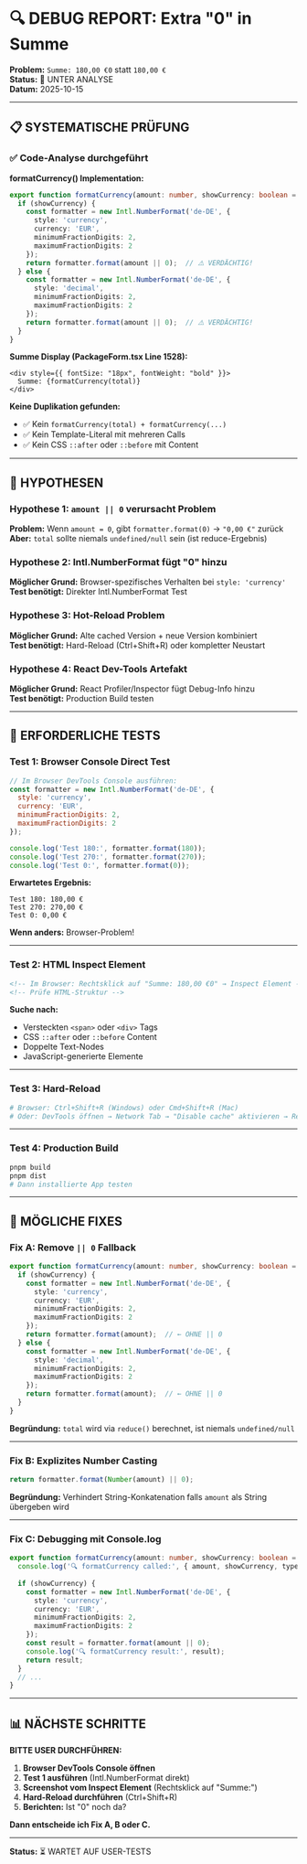 # 🔍 DEBUG REPORT: Extra "0" in Summe

**Problem:** `Summe: 180,00 €0` statt `180,00 €`  
**Status:** 🔴 UNTER ANALYSE  
**Datum:** 2025-10-15

---

## 📋 SYSTEMATISCHE PRÜFUNG

### ✅ Code-Analyse durchgeführt

**formatCurrency() Implementation:**
```typescript
export function formatCurrency(amount: number, showCurrency: boolean = true): string {
  if (showCurrency) {
    const formatter = new Intl.NumberFormat('de-DE', {
      style: 'currency',
      currency: 'EUR',
      minimumFractionDigits: 2,
      maximumFractionDigits: 2
    });
    return formatter.format(amount || 0);  // ⚠️ VERDÄCHTIG!
  } else {
    const formatter = new Intl.NumberFormat('de-DE', {
      style: 'decimal',
      minimumFractionDigits: 2,
      maximumFractionDigits: 2
    });
    return formatter.format(amount || 0);  // ⚠️ VERDÄCHTIG!
  }
}
```

**Summe Display (PackageForm.tsx Line 1528):**
```tsx
<div style={{ fontSize: "18px", fontWeight: "bold" }}>
  Summe: {formatCurrency(total)}
</div>
```

**Keine Duplikation gefunden:**
- ✅ Kein `formatCurrency(total) + formatCurrency(...)`
- ✅ Kein Template-Literal mit mehreren Calls
- ✅ Kein CSS `::after` oder `::before` mit Content

---

## 🎯 HYPOTHESEN

### Hypothese 1: `amount || 0` verursacht Problem
**Problem:** Wenn `amount = 0`, gibt `formatter.format(0)` → `"0,00 €"` zurück  
**Aber:** `total` sollte niemals `undefined/null` sein (ist reduce-Ergebnis)

### Hypothese 2: Intl.NumberFormat fügt "0" hinzu
**Möglicher Grund:** Browser-spezifisches Verhalten bei `style: 'currency'`  
**Test benötigt:** Direkter Intl.NumberFormat Test

### Hypothese 3: Hot-Reload Problem
**Möglicher Grund:** Alte cached Version + neue Version kombiniert  
**Test benötigt:** Hard-Reload (Ctrl+Shift+R) oder kompletter Neustart

### Hypothese 4: React Dev-Tools Artefakt
**Möglicher Grund:** React Profiler/Inspector fügt Debug-Info hinzu  
**Test benötigt:** Production Build testen

---

## 🧪 ERFORDERLICHE TESTS

### Test 1: Browser Console Direct Test
```javascript
// Im Browser DevTools Console ausführen:
const formatter = new Intl.NumberFormat('de-DE', {
  style: 'currency',
  currency: 'EUR',
  minimumFractionDigits: 2,
  maximumFractionDigits: 2
});

console.log('Test 180:', formatter.format(180));
console.log('Test 270:', formatter.format(270));
console.log('Test 0:', formatter.format(0));
```

**Erwartetes Ergebnis:**
```
Test 180: 180,00 €
Test 270: 270,00 €
Test 0: 0,00 €
```

**Wenn anders:** Browser-Problem!

---

### Test 2: HTML Inspect Element
```html
<!-- Im Browser: Rechtsklick auf "Summe: 180,00 €0" → Inspect Element -->
<!-- Prüfe HTML-Struktur -->
```

**Suche nach:**
- Versteckten `<span>` oder `<div>` Tags
- CSS `::after` oder `::before` Content
- Doppelte Text-Nodes
- JavaScript-generierte Elemente

---

### Test 3: Hard-Reload
```bash
# Browser: Ctrl+Shift+R (Windows) oder Cmd+Shift+R (Mac)
# Oder: DevTools öffnen → Network Tab → "Disable cache" aktivieren → Reload
```

---

### Test 4: Production Build
```bash
pnpm build
pnpm dist
# Dann installierte App testen
```

---

## 🔧 MÖGLICHE FIXES

### Fix A: Remove `|| 0` Fallback
```typescript
export function formatCurrency(amount: number, showCurrency: boolean = true): string {
  if (showCurrency) {
    const formatter = new Intl.NumberFormat('de-DE', {
      style: 'currency',
      currency: 'EUR',
      minimumFractionDigits: 2,
      maximumFractionDigits: 2
    });
    return formatter.format(amount);  // ← OHNE || 0
  } else {
    const formatter = new Intl.NumberFormat('de-DE', {
      style: 'decimal',
      minimumFractionDigits: 2,
      maximumFractionDigits: 2
    });
    return formatter.format(amount);  // ← OHNE || 0
  }
}
```

**Begründung:** `total` wird via `reduce()` berechnet, ist niemals `undefined/null`

---

### Fix B: Explizites Number Casting
```typescript
return formatter.format(Number(amount) || 0);
```

**Begründung:** Verhindert String-Konkatenation falls `amount` als String übergeben wird

---

### Fix C: Debugging mit Console.log
```typescript
export function formatCurrency(amount: number, showCurrency: boolean = true): string {
  console.log('🔍 formatCurrency called:', { amount, showCurrency, type: typeof amount });
  
  if (showCurrency) {
    const formatter = new Intl.NumberFormat('de-DE', {
      style: 'currency',
      currency: 'EUR',
      minimumFractionDigits: 2,
      maximumFractionDigits: 2
    });
    const result = formatter.format(amount || 0);
    console.log('🔍 formatCurrency result:', result);
    return result;
  }
  // ...
}
```

---

## 📊 NÄCHSTE SCHRITTE

**BITTE USER DURCHFÜHREN:**

1. **Browser DevTools Console öffnen**
2. **Test 1 ausführen** (Intl.NumberFormat direkt)
3. **Screenshot vom Inspect Element** (Rechtsklick auf "Summe:")
4. **Hard-Reload durchführen** (Ctrl+Shift+R)
5. **Berichten:** Ist "0" noch da?

**Dann entscheide ich Fix A, B oder C.**

---

**Status:** ⏳ WARTET AUF USER-TESTS
